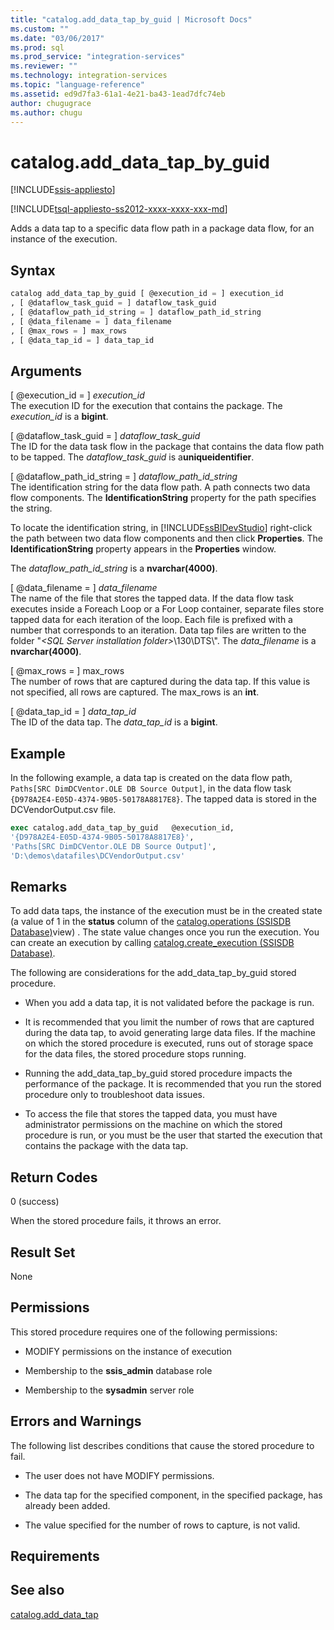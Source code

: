 ```yaml
---
title: "catalog.add_data_tap_by_guid | Microsoft Docs"
ms.custom: ""
ms.date: "03/06/2017"
ms.prod: sql
ms.prod_service: "integration-services"
ms.reviewer: ""
ms.technology: integration-services
ms.topic: "language-reference"
ms.assetid: ed9d7fa3-61a1-4e21-ba43-1ead7dfc74eb
author: chugugrace
ms.author: chugu
---
```

# catalog.add_data_tap_by_guid 

[!INCLUDE[ssis-appliesto](../../includes/ssis-appliesto-ssvrpluslinux-asdb-asdw-xxx.md)]


[!INCLUDE[tsql-appliesto-ss2012-xxxx-xxxx-xxx-md](../../includes/tsql-appliesto-ss2012-xxxx-xxxx-xxx-md.md)]

  Adds a data tap to a specific data flow path in a package data flow, for an instance of the execution.  
  
## Syntax  
  
```sql  
catalog add_data_tap_by_guid [ @execution_id = ] execution_id  
, [ @dataflow_task_guid = ] dataflow_task_guid   
, [ @dataflow_path_id_string = ] dataflow_path_id_string  
, [ @data_filename = ] data_filename  
, [ @max_rows = ] max_rows  
, [ @data_tap_id = ] data_tap_id  
```  
  
## Arguments  
 [ @execution_id = ] *execution_id*  
 The execution ID for the execution that contains the package. The *execution_id* is a **bigint**.  
  
 [ @dataflow_task_guid = ] *dataflow_task_guid*  
 The ID for the data task flow in the package that contains the data flow path to be tapped. The *dataflow_task_guid* is a**uniqueidentifier**.  
  
 [ @dataflow_path_id_string = ] *dataflow_path_id_string*  
 The identification string for the data flow path. A path connects two data flow components. The **IdentificationString** property for the path specifies the string.  
  
 To locate the identification string, in [!INCLUDE[ssBIDevStudio](../../includes/ssbidevstudio-md.md)] right-click the path between two data flow components and then click **Properties**. The **IdentificationString** property appears in the **Properties** window.  
  
 The *dataflow_path_id_string* is a **nvarchar(4000)**.  
  
 [ @data_filename = ] *data_filename*  
 The name of the file that stores the tapped data. If the data flow task executes inside a Foreach Loop or a For Loop container, separate files store tapped data for each iteration of the loop. Each file is prefixed with a number that corresponds to an iteration. Data tap files are written to the folder "*\<SQL Server installation folder>*\130\DTS\\". The *data_filename* is a **nvarchar(4000)**.  
  
 [ @max_rows = ] max_rows  
 The number of rows that are captured during the data tap. If this value is not specified, all rows are captured. The max_rows is an **int**.  
  
 [ @data_tap_id = ] *data_tap_id*  
 The ID of the data tap. The *data_tap_id* is a **bigint**.  
  
## Example  
 In the following example, a data tap is created on the data flow path,  `Paths[SRC DimDCVentor.OLE DB Source Output]`, in the data flow task `{D978A2E4-E05D-4374-9B05-50178A8817E8}`. The tapped data is stored in the DCVendorOutput.csv file.  
  
```sql
exec catalog.add_data_tap_by_guid   @execution_id,   
'{D978A2E4-E05D-4374-9B05-50178A8817E8}',   
'Paths[SRC DimDCVentor.OLE DB Source Output]',   
'D:\demos\datafiles\DCVendorOutput.csv'  
```  
  
## Remarks  
 To add data taps, the instance of the execution must be in the created state (a value of 1 in the **status** column of the [catalog.operations &#40;SSISDB Database&#41;](../../integration-services/system-views/catalog-operations-ssisdb-database.md)view) . The state value changes once you run the execution. You can create an execution by calling [catalog.create_execution &#40;SSISDB Database&#41;](../../integration-services/system-stored-procedures/catalog-create-execution-ssisdb-database.md).  
  
 The following are considerations for the add_data_tap_by_guid stored procedure.  
  
-   When you add a data tap, it is not validated before the package is run.  
  
-   It is recommended that you limit the number of rows that are captured during the data tap, to avoid generating large data files. If the machine on which the stored procedure is executed, runs out of storage space for the data files, the stored procedure stops running.  
  
-   Running the add_data_tap_by_guid stored procedure impacts the performance of the package. It is recommended that you run the stored procedure only to troubleshoot data issues.  
  
-   To access the file that stores the tapped data, you must have administrator permissions on the machine on which the stored procedure is run, or you must be the user that started the execution that contains the package with the data tap.  
  
## Return Codes  
 0 (success)  
  
 When the stored procedure fails, it throws an error.  
  
## Result Set  
 None  
  
## Permissions  
 This stored procedure requires one of the following permissions:  
  
-   MODIFY permissions on the instance of execution  
  
-   Membership to the **ssis_admin** database role  
  
-   Membership to the **sysadmin** server role  
  
## Errors and Warnings  
 The following list describes conditions that cause the stored procedure to fail.  
  
-   The user does not have MODIFY permissions.  
  
-   The data tap for the specified component, in the specified package, has already been added.  
  
-   The value specified for the number of rows to capture, is not valid.  
  
## Requirements  
  
## See also  
 [catalog.add_data_tap](../../integration-services/system-stored-procedures/catalog-add-data-tap.md)  
  
  
